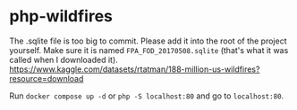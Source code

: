 # php-wildfires

The .sqlite file is too big to commit. Please add it into the root of the project yourself.
Make sure it is named `FPA_FOD_20170508.sqlite` (that's what it was called when I downloaded it).
https://www.kaggle.com/datasets/rtatman/188-million-us-wildfires?resource=download

Run `docker compose up -d` or `php -S localhost:80` and go to `localhost:80`.
